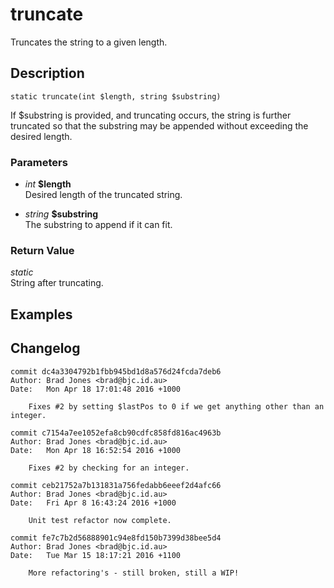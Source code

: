 # truncate
Truncates the string to a given length.

## Description
`static truncate(int $length, string $substring)`

If $substring is provided, and truncating occurs, the string is further
truncated so that the substring may be appended without exceeding the
desired length.

### Parameters
* _int_ __$length__  
Desired length of the truncated string.

* _string_ __$substring__  
The substring to append if it can fit.


### Return Value
_static_  
String after truncating.

## Examples

## Changelog
```
commit dc4a3304792b1fbb945bd1d8a576d24fcda7deb6
Author: Brad Jones <brad@bjc.id.au>
Date:   Mon Apr 18 17:01:48 2016 +1000

    Fixes #2 by setting $lastPos to 0 if we get anything other than an integer.

commit c7154a7ee1052efa8cb90cdfc858fd816ac4963b
Author: Brad Jones <brad@bjc.id.au>
Date:   Mon Apr 18 16:52:54 2016 +1000

    Fixes #2 by checking for an integer.

commit ceb21752a7b131831a756fedabb6eeef2d4afc66
Author: Brad Jones <brad@bjc.id.au>
Date:   Fri Apr 8 16:43:24 2016 +1000

    Unit test refactor now complete.

commit fe7c7b2d56888901c94e8fd150b7399d38bee5d4
Author: Brad Jones <brad@bjc.id.au>
Date:   Tue Mar 15 18:17:21 2016 +1100

    More refactoring's - still broken, still a WIP!
```